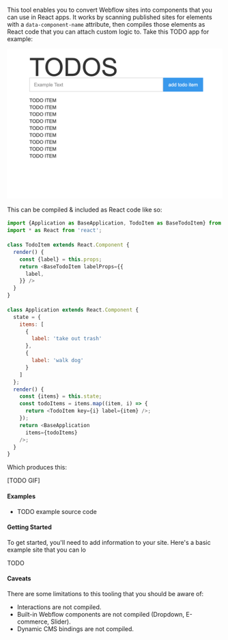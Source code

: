 This tool enables you to convert Webflow sites into components that you can use in React apps. It works by scanning published sites for elements with a `data-component-name` attribute, then compiles those elements as React code that you can attach custom logic to. Take this TODO app for example:

![alt](./assets/todos.png)

This can be compiled & included as React code like so:

```javascript
import {Application as BaseApplication, TodoItem as BaseTodoItem} from './views/stable/sprite.html';
import * as React from 'react';

class TodoItem extends React.Component {
  render() {
    const {label} = this.props;
    return <BaseTodoItem labelProps={{
      label,
    }} />
  }
}

class Application extends React.Component {
  state = {
    items: [
      {
        label: 'take out trash'
      }, 
      {
        label: 'walk dog'
      }
    ]
  };
  render() {
    const {items} = this.state;
    const todoItems = items.map((item, i) => {
      return <TodoItem key={i} label={item} />;
    });
    return <BaseApplication
      items={todoItems}
    />;
  }
}
```

Which produces this:

[TODO GIF]

#### Examples

- TODO example source code

#### Getting Started

To get started, you'll need to add information to your site. Here's a basic example site that you can lo

TODO

#### Caveats

There are some limitations to this tooling that you should be aware of:

- Interactions are not compiled.
- Built-in Webflow components are not compiled (Dropdown, E-commerce, Slider). 
- Dynamic CMS bindings are not compiled.
